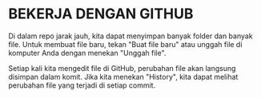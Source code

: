# BEKERJA DENGAN GITHUB
Di dalam repo jarak jauh, kita dapat menyimpan banyak folder dan banyak file. Untuk membuat file baru, tekan "Buat file baru" atau unggah file di komputer Anda dengan menekan "Unggah file".

Setiap kali kita mengedit file di GitHub, perubahan file akan langsung disimpan dalam komit. Jika kita menekan "History", kita dapat melihat perubahan file yang terjadi di setiap commit.

